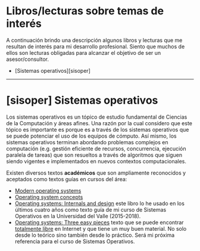# Libros/lecturas sobre temas de interés

A continuación brindo una descripción algunos libros y lecturas que me resultan de interés para mi desarrollo profesional. 
Siento que muchos de ellos son lecturas obligadas para alcanzar el objetivo de ser un asesor/consultor.

- [Sistemas operativos][sisoper]

---

# [sisoper] Sistemas operativos

Los sistemas operativos es un tópico de estudio fundamental de Ciencias de la Computación y áreas afines. 
Una razón por la cual considero que este tópico es importante es porque es a través de los sistemas operativos que se puede potenciar el uso de los equipos de cómputo.
Así mismo, los sistemas operativos terminan abordando problemas complejos en computación (e.g. gestión eficiente de recursos, concurrencia, ejecución paralela de tareas) que son resueltos a través de algoritmos que siguen siendo vigentes e implementados en nuevos contextos computacionales.

Existen diversos textos **académicos** que son ampliamente reconocidos y aceptados como textos guías en cursos del área:

- [Modern operating systems](https://www.amazon.com/Modern-Operating-Systems-Andrew-Tanenbaum/dp/9332575770/ref=sr_1_2?ie=UTF8&qid=1525451457&sr=8-2&keywords=operating+systems)
- [Operating system concepts](https://www.amazon.com/Operating-System-Concepts-Abraham-Silberschatz/dp/1118063333/ref=sr_1_4?ie=UTF8&qid=1525451457&sr=8-4&keywords=operating+systems)
- [Operating systems: Internals and design](https://www.amazon.com/Operating-Systems-Internals-Design-Principles/dp/0134670957/ref=sr_1_6?ie=UTF8&qid=1525451457&sr=8-6&keywords=operating+systems) este libro lo he usado en los últimos cuatro años como texto guía de mi curso de Sistemas Operativos en la Universidad del Valle (2015-2018).
- [Operating systems: Three easy pieces](https://www.amazon.com/Operating-Systems-Three-Easy-Pieces-ebook/dp/B00TPZ17O4/ref=sr_1_8?ie=UTF8&qid=1525451457&sr=8-8&keywords=operating+systems) texto que se puede encontrar [totalmente libre](http://pages.cs.wisc.edu/~remzi/OSTEP/) en Internet y que tiene un muy buen material. No solo desde lo teórico sino también desde lo práctico. Será mi próxima referencia para el curso de Sistemas Operativos.
